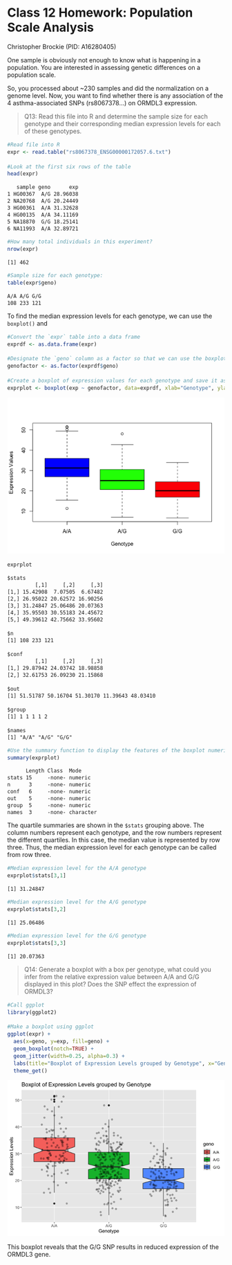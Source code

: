 # Class 12 Homework: Population Scale Analysis
Christopher Brockie (PID: A16280405)

One sample is obviously not enough to know what is happening in a
population. You are interested in assessing genetic differences on a
population scale.

So, you processed about ~230 samples and did the normalization on a
genome level. Now, you want to find whether there is any association of
the 4 asthma-associated SNPs (rs8067378…) on ORMDL3 expression.

> Q13: Read this file into R and determine the sample size for each
> genotype and their corresponding median expression levels for each of
> these genotypes.

``` r
#Read file into R
expr <- read.table("rs8067378_ENSG00000172057.6.txt")

#Look at the first six rows of the table
head(expr)
```

       sample geno      exp
    1 HG00367  A/G 28.96038
    2 NA20768  A/G 20.24449
    3 HG00361  A/A 31.32628
    4 HG00135  A/A 34.11169
    5 NA18870  G/G 18.25141
    6 NA11993  A/A 32.89721

``` r
#How many total individuals in this experiment?
nrow(expr)
```

    [1] 462

``` r
#Sample size for each genotype:
table(expr$geno)
```


    A/A A/G G/G 
    108 233 121 

To find the median expression levels for each genotype, we can use the
`boxplot()` and

``` r
#Convert the `expr` table into a data frame
exprdf <- as.data.frame(expr)

#Designate the `geno` column as a factor so that we can use the boxplot function
genofactor <- as.factor(exprdf$geno)

#Create a boxplot of expression values for each genotype and save it as an R object
exprplot <- boxplot(exp ~ genofactor, data=exprdf, xlab="Genotype", ylab="Expression Values", col=c("blue", "green", "red"))
```

![](class12hw_files/figure-commonmark/unnamed-chunk-3-1.png)

``` r
exprplot
```

    $stats
             [,1]     [,2]     [,3]
    [1,] 15.42908  7.07505  6.67482
    [2,] 26.95022 20.62572 16.90256
    [3,] 31.24847 25.06486 20.07363
    [4,] 35.95503 30.55183 24.45672
    [5,] 49.39612 42.75662 33.95602

    $n
    [1] 108 233 121

    $conf
             [,1]     [,2]     [,3]
    [1,] 29.87942 24.03742 18.98858
    [2,] 32.61753 26.09230 21.15868

    $out
    [1] 51.51787 50.16704 51.30170 11.39643 48.03410

    $group
    [1] 1 1 1 1 2

    $names
    [1] "A/A" "A/G" "G/G"

``` r
#Use the summary function to display the features of the boxplot numerically
summary(exprplot)
```

          Length Class  Mode     
    stats 15     -none- numeric  
    n      3     -none- numeric  
    conf   6     -none- numeric  
    out    5     -none- numeric  
    group  5     -none- numeric  
    names  3     -none- character

The quartile summaries are shown in the `$stats` grouping above. The
column numbers represent each genotype, and the row numbers represent
the different quartiles. In this case, the median value is represented
by row three. Thus, the median expression level for each genotype can be
called from row three.

``` r
#Median expression level for the A/A genotype
exprplot$stats[3,1]
```

    [1] 31.24847

``` r
#Median expression level for the A/G genotype
exprplot$stats[3,2]
```

    [1] 25.06486

``` r
#Median expression level for the G/G genotype
exprplot$stats[3,3]
```

    [1] 20.07363

> Q14: Generate a boxplot with a box per genotype, what could you infer
> from the relative expression value between A/A and G/G displayed in
> this plot? Does the SNP effect the expression of ORMDL3?

``` r
#Call ggplot
library(ggplot2)

#Make a boxplot using ggplot
ggplot(expr) +
  aes(x=geno, y=exp, fill=geno) +
  geom_boxplot(notch=TRUE) +
  geom_jitter(width=0.25, alpha=0.3) +
  labs(title="Boxplot of Expression Levels grouped by Genotype", x="Genotype", y="Expression Levels") +
  theme_get()
```

![](class12hw_files/figure-commonmark/unnamed-chunk-5-1.png)

This boxplot reveals that the G/G SNP results in reduced expression of
the ORMDL3 gene.
